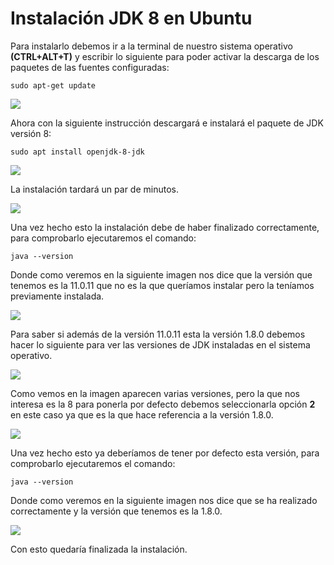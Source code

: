 # Instalación JDK 8 en Ubuntu

Para instalarlo debemos ir a la terminal de nuestro sistema operativo **(CTRL+ALT+T)**  y escribir lo siguiente para poder activar la descarga de los paquetes de las fuentes configuradas:  
```
sudo apt-get update
```

<img src="https://github.com/GraceCaraballoP/Instalaci-n-JDK-8-en-Ubuntu/blob/main/Captura1.png">  

Ahora con la siguiente instrucción descargará e instalará el paquete de JDK versión 8:  
```
sudo apt install openjdk-8-jdk
```

<img src="https://github.com/GraceCaraballoP/Instalaci-n-JDK-8-en-Ubuntu/blob/main/Captura2.png">  
 
La instalación tardará un par de minutos.  

<img src="https://github.com/GraceCaraballoP/Instalaci-n-JDK-8-en-Ubuntu/blob/main/Captura3.png">  
  
Una vez hecho esto la instalación debe de haber finalizado correctamente, para comprobarlo ejecutaremos el comando:  
```
java --version
```

Donde como veremos en la siguiente imagen nos dice que la versión que tenemos es la 11.0.11 que no es la que queríamos instalar pero la teníamos previamente instalada.  
  
<img src="https://github.com/GraceCaraballoP/Instalaci-n-JDK-8-en-Ubuntu/blob/main/Captura4.png">  
 
Para saber si además de la versión 11.0.11 esta la versión 1.8.0 debemos hacer lo siguiente para ver las versiones de JDK instaladas en el sistema operativo.  
  
<img src="https://github.com/GraceCaraballoP/Instalaci-n-JDK-8-en-Ubuntu/blob/main/Captura5.png">  
 
Como vemos en la imagen aparecen varias versiones, pero la que nos interesa es la 8 para ponerla por defecto debemos seleccionarla opción **2** en este caso ya que es la que hace referencia a la versión 1.8.0.  
   
<img src="https://github.com/GraceCaraballoP/Instalaci-n-JDK-8-en-Ubuntu/blob/main/Captura6.png">  
 
Una vez hecho esto ya deberíamos de tener por defecto esta versión, para comprobarlo ejecutaremos el comando:  
```
java --version
```

Donde como veremos en la siguiente imagen nos dice que se ha realizado correctamente y la versión que tenemos es la 1.8.0. 
  
<img src="https://github.com/GraceCaraballoP/Instalaci-n-JDK-8-en-Ubuntu/blob/main/Captura7.png">  

Con esto quedaría finalizada la instalación.
